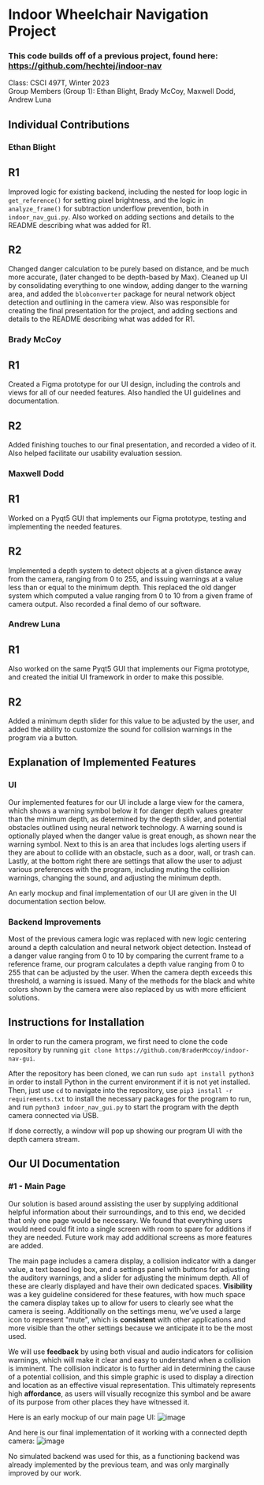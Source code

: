 # Indoor Wheelchair Navigation Project
### This code builds off of a previous project, found here: https://github.com/hechtej/indoor-nav

Class: CSCI 497T, Winter 2023\
Group Members (Group 1): Ethan Blight, Brady McCoy, Maxwell Dodd, Andrew Luna

## Individual Contributions

### Ethan Blight
## R1
Improved logic for existing backend, including the nested for loop logic in `get_reference()` for setting pixel brightness, and the logic in `analyze_frame()` for subtraction underflow prevention, both in `indoor_nav_gui.py`. Also worked on adding sections and details to the README describing what was added for R1.

## R2
Changed danger calculation to be purely based on distance, and be much more accurate, (later changed to be depth-based by Max). Cleaned up UI by consolidating everything to one window, adding danger to the warning area, and added the `blobconverter` package for neural network object detection and outlining in the camera view. Also was responsible for creating the final presentation for the project, and adding sections and details to the README describing what was added for R1.

### Brady McCoy
## R1
Created a Figma prototype for our UI design, including the controls and views for all of our needed features. Also handled the UI guidelines and documentation.

## R2
Added finishing touches to our final presentation, and recorded a video of it. Also helped facilitate our usability evaluation session.

### Maxwell Dodd
## R1
Worked on a Pyqt5 GUI that implements our Figma prototype, testing and implementing the needed features.

## R2
Implemented a depth system to detect objects at a given distance away from the camera, ranging from 0 to 255, and issuing warnings at a value less than or equal to the minimum depth. This replaced the old danger system which computed a value ranging from 0 to 10 from a given frame of camera output. Also recorded a final demo of our software.

### Andrew Luna
## R1
Also worked on the same Pyqt5 GUI that implements our Figma prototype, and created the initial UI framework in order to make this possible.

## R2
Added a minimum depth slider for this value to be adjusted by the user, and added the ability to customize the sound for collision warnings in the program via a button.

## Explanation of Implemented Features

### UI
Our implemented features for our UI include a large view for the camera, which shows a warning symbol below it for danger depth values greater than the minimum depth, as determined by the depth slider, and potential obstacles outlined using neural network technology. A warning sound is optionally played when the danger value is great enough, as shown near the warning symbol. Next to this is an area that includes logs alerting users if they are about to collide with an obstacle, such as a door, wall, or trash can. Lastly, at the bottom right there are settings that allow the user to adjust various preferences with the program, including muting the collision warnings, changing the sound, and adjusting the minimum depth.

An early mockup and final implementation of our UI are given in the UI documentation section below.

### Backend Improvements
Most of the previous camera logic was replaced with new logic centering around a depth calculation and neural network object detection. Instead of a danger value ranging from 0 to 10 by comparing the current frame to a reference frame, our program calculates a depth value ranging from 0 to 255 that can be adjusted by the user. When the camera depth exceeds this threshold, a warning is issued. Many of the methods for the black and white colors shown by the camera were also replaced by us with more efficient solutions.

## Instructions for Installation
In order to run the camera program, we first need to clone the code repository by running `git clone https://github.com/BradenMccoy/indoor-nav-gui`.

After the repository has been cloned, we can run `sudo apt install python3` in order to install Python in the current environment if it is not yet installed. Then, just use `cd` to navigate into the repository, use `pip3 install -r requirements.txt` to install the necessary packages for the program to run, and run `python3 indoor_nav_gui.py` to start the program with the depth camera connected via USB.

If done correctly, a window will pop up showing our program UI with the depth camera stream.

## Our UI Documentation

### #1 - Main Page

Our solution is based around assisting the user by supplying additional helpful information about their surroundings, and to this end, we decided that only one page would be necessary. We found that everything users would need could fit into a single screen with room to spare for additions if they are needed. Future work may add additional screens as more features are added.

The main page includes a camera display, a collision indicator with a danger value, a text based log box, and a settings panel with buttons for adjusting the auditory warnings, and a slider for adjusting the minimum depth. All of these are clearly displayed and have their own dedicated spaces. **Visibility** was a key guideline considered for these features, with how much space the camera display takes up to allow for users to clearly see what the camera is seeing. Additionally on the settings menu, we’ve used a large icon to represent "mute", which is **consistent** with other applications and more visible than the other settings because we anticipate it to be the most used.

We will use **feedback** by using both visual and audio indicators for collision warnings, which will make it clear and easy to understand when a collision is imminent. The collision indicator is to further aid in determining the cause of a potential collision, and this simple graphic is used to display a direction and location as an effective visual representation. This ultimately represents high **affordance**, as users will visually recognize this symbol and be aware of its purpose from other places they have witnessed it.

Here is an early mockup of our main page UI:
![image](https://user-images.githubusercontent.com/13970556/219263404-354d13b7-30e5-42de-9ccc-30ce7ede7acd.png)

And here is our final implementation of it working with a connected depth camera:
![image](https://user-images.githubusercontent.com/55826558/223003262-3444c15c-295e-4b51-93ec-b17e57dfd1b5.png)

No simulated backend was used for this, as a functioning backend was already implemented by the previous team, and was only marginally improved by our work.

